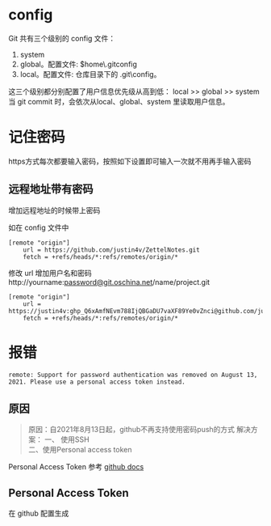 # config
Git 共有三个级别的 config 文件：
1. system
2. global。配置文件: $home\\.gitconfig
3. local。配置文件: 仓库目录下的 .git\\config。

这三个级别都分别配置了用户信息优先级从高到低：
local >> global >> system 
当 git commit 时，会依次从local、global、system 里读取用户信息。


# 记住密码
https方式每次都要输入密码，按照如下设置即可输入一次就不用再手输入密码

## 远程地址带有密码
增加远程地址的时候带上密码

如在 config 文件中
```shell
[remote "origin"]
	url = https://github.com/justin4v/ZettelNotes.git
	fetch = +refs/heads/*:refs/remotes/origin/*
```
修改 url 增加用户名和密码
http://yourname:password@git.oschina.net/name/project.git

```shell
[remote "origin"]
	url = https://justin4v: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@github.com/justin4v/ZettelNotes.git
	fetch = +refs/heads/*:refs/remotes/origin/*
```


# 报错
```
remote: Support for password authentication was removed on August 13, 2021. Please use a personal access token instead.
```

## 原因

> 原因：自2021年8月13日起，github不再支持使用密码push的方式
> 解决方案：
> 一、 使用SSH  
> 二、使用Personal access token


Personal Access Token 参考
[github docs](https://docs.github.com/en/github/authenticating-to-github/keeping-your-account-and-data-secure/creating-a-personal-access-token) 

## Personal Access Token
在 github 配置生成


##